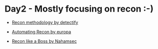 # Day2 - Mostly focusing on recon :-)

- [ Recon methodology by detectify](https://blog.detectify.com/2020/01/07/guest-blog-streaak-my-recon-techniques-from-2019/)

- [ Automating Recon by europa ](https://medium.com/@europa_/recoinnassance-7840824b9ef2)

- [ Recon like a Boss by Nahamsec ](https://youtu.be/1Kg0_53ZEq8)
